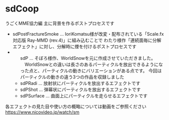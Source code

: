 # sdCoop
うごくMME協力編
主に背景を作るポストプロセスです

<ul>
  <li>sdPostFractureSmoke ... IoriKomatsu様が改変・配布されている「Scale.fx 対応版 Ray-MMD (rev.4)」に組み込むことで
    わたり様作「連続面毎に分解エフェクト」に対し、分解時に煙を付けるポストプロセスです</li>
  <li>
    <ul>sdP ... そぼろ様作、WorldSnowを元に作成させていただきました。<br>
　WorldSnowとの違いは長さのあるパーティクルを放出できるようになった点と、パーティクルの動きにバリエーションがある点です。
    今回はパーティクルの動きの違う3つの作品を収録しました
      <li>sdPRadi ... 放射状にパーティクルを放出するエフェクトです</li>
      <li>sdPShot ... 弾幕状にパーティクルを放出するエフェクトです</li>
      <li>sdPSurface ... 曲面上にパーティクルを走らせるエフェクトです</li>
    </ul>
  </li>
</ul>

各エフェクトの見た目や使い方の概略については動画をご参照ください
https://www.nicovideo.jp/watch/sm
